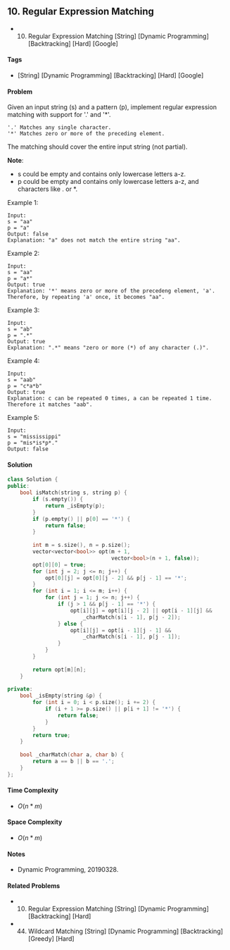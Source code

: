 ## 10. Regular Expression Matching
- 10. Regular Expression Matching [String] [Dynamic Programming] [Backtracking] [Hard] [Google]

#### Tags
- [String] [Dynamic Programming] [Backtracking] [Hard] [Google]

#### Problem
Given an input string (s) and a pattern (p), implement regular expression matching with support for '.' and '*'.

    '.' Matches any single character.
    '*' Matches zero or more of the preceding element.

The matching should cover the entire input string (not partial).

**Note**:

- s could be empty and contains only lowercase letters a-z.
- p could be empty and contains only lowercase letters a-z, and characters like . or *.

Example 1:

    Input:
    s = "aa"
    p = "a"
    Output: false
    Explanation: "a" does not match the entire string "aa".

Example 2:

    Input:
    s = "aa"
    p = "a*"
    Output: true
    Explanation: '*' means zero or more of the precedeng element, 'a'. Therefore, by repeating 'a' once, it becomes "aa".

Example 3:

    Input:
    s = "ab"
    p = ".*"
    Output: true
    Explanation: ".*" means "zero or more (*) of any character (.)".

Example 4:

    Input:
    s = "aab"
    p = "c*a*b"
    Output: true
    Explanation: c can be repeated 0 times, a can be repeated 1 time. Therefore it matches "aab".

Example 5:

    Input:
    s = "mississippi"
    p = "mis*is*p*."
    Output: false

#### Solution
``` C++
class Solution {
public:
    bool isMatch(string s, string p) {
        if (s.empty()) {
            return _isEmpty(p);
        }
        if (p.empty() || p[0] == '*') {
            return false;
        }
        
        int m = s.size(), n = p.size();
        vector<vector<bool>> opt(m + 1, 
                                 vector<bool>(n + 1, false));
        opt[0][0] = true;
        for (int j = 2; j <= n; j++) {
            opt[0][j] = opt[0][j - 2] && p[j - 1] == '*';
        }
        for (int i = 1; i <= m; i++) {
            for (int j = 1; j <= n; j++) {
                if (j > 1 && p[j - 1] == '*') {
                    opt[i][j] = opt[i][j - 2] || opt[i - 1][j] && 
                        _charMatch(s[i - 1], p[j - 2]);
                } else {
                    opt[i][j] = opt[i - 1][j - 1] && 
                        _charMatch(s[i - 1], p[j - 1]);
                }
            }
        }
        
        return opt[m][n];
    }
    
private:
    bool _isEmpty(string &p) {
        for (int i = 0; i < p.size(); i += 2) {
            if (i + 1 >= p.size() || p[i + 1] != '*') {
                return false;
            }
        }
        return true;
    }
    
    bool _charMatch(char a, char b) {
        return a == b || b == '.';
    }
};
```

#### Time Complexity
- $O(n*m)$

#### Space Complexity
- $O(n*m)$

#### Notes
- Dynamic Programming, 20190328.

#### Related Problems
- 10. Regular Expression Matching [String] [Dynamic Programming] [Backtracking] [Hard]
- 44. Wildcard Matching [String] [Dynamic Programming] [Backtracking] [Greedy] [Hard]
